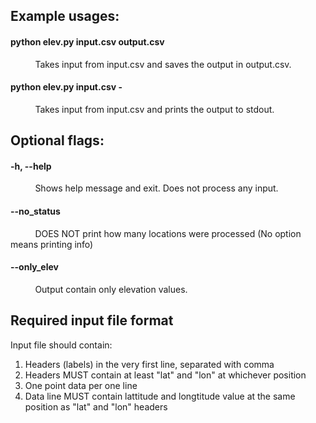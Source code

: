 ## Example usages:
#### python elev.py input.csv output.csv
&nbsp;&nbsp;&nbsp;&nbsp;&nbsp;&nbsp;&nbsp;&nbsp;&nbsp;&nbsp;Takes input from input.csv and saves the output in output.csv.
#### python elev.py input.csv -
&nbsp;&nbsp;&nbsp;&nbsp;&nbsp;&nbsp;&nbsp;&nbsp;&nbsp;&nbsp;Takes input from input.csv and prints the output to stdout.

## Optional flags:

#### -h, --help
&nbsp;&nbsp;&nbsp;&nbsp;&nbsp;&nbsp;&nbsp;&nbsp;&nbsp;&nbsp;Shows help message and exit. Does not process any input.

#### --no_status
&nbsp;&nbsp;&nbsp;&nbsp;&nbsp;&nbsp;&nbsp;&nbsp;&nbsp;&nbsp;DOES NOT print how many locations were processed (No option means printing info)

#### --only_elev
&nbsp;&nbsp;&nbsp;&nbsp;&nbsp;&nbsp;&nbsp;&nbsp;&nbsp;&nbsp;Output contain only elevation values.

## Required input file format

Input file should contain:
1. Headers (labels) in the very first line, separated with comma
2. Headers MUST contain at least "lat" and "lon" at whichever position
3. One point data per one line
4. Data line MUST contain lattitude and longtitude value at the same position as "lat" and "lon" headers